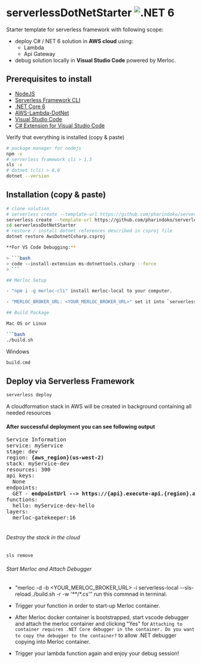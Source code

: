 # serverlessDotNetStarter ![.NET 6](https://github.com/pharindoko/serverlessDotNetStarter/workflows/.NET%20Core/badge.svg?branch=master)

Starter template for serverless framework with following scope:

- deploy C# / NET 6 solution in **AWS cloud** using:
  - Lambda
  - Api Gateway
- debug solution locally in **Visual Studio Code** powered by Merloc.

## Prerequisites to install

- [NodeJS](https://nodejs.org/en/)
- [Serverless Framework CLI](https://serverless.com)
- [.NET Core 6](https://dotnet.microsoft.com/en-us/download/dotnet/6.0)
- [AWS-Lambda-DotNet](https://github.com/aws/aws-lambda-dotnet)
- [Visual Studio Code](https://code.visualstudio.com/)
- [C# Extension for Visual Studio Code](https://marketplace.visualstudio.com/items?itemName=ms-vscode.csharp)

Verify that everything is installed (copy & paste)

```bash
# package manager for nodejs
npm -v
# serverless framework cli > 1.5
sls -v
# dotnet (cli) > 6.0
dotnet --version
```

## Installation (copy & paste)

```bash
# clone solution
# serverless create --template-url https://github.com/pharindoko/serverlessDotNetStarter --path {SERVICE_NAME}
serverless create --template-url https://github.com/pharindoko/serverlessDotNetStarter --path serverlessDotnetstarter
cd serverlessDotNetStarter
# restore / install dotnet references described in csproj file
dotnet restore AwsDotnetCsharp.csproj

**For VS Code Debugging:**

> ```bash
> code --install-extension ms-dotnettools.csharp --force
> ```

## Merloc Setup

- "npm i -g merloc-cli" install merloc-local to your computer.

- "MERLOC_BROKER_URL: <YOUR_MERLOC_BROKER_URL>" set it into `serverless.yml`.

## Build Package

Mac OS or Linux

```bash
./build.sh
```

Windows

```bash
build.cmd
```

## Deploy via Serverless Framework

```bash
serverless deploy
```

A cloudformation stack in AWS will be created in background containing all needed resources

#### After successful deployment you can see following output

<pre>
Service Information
service: myService
stage: dev
region: <b>{aws_region}(us-west-2)</b>
stack: myService-dev
resources: 300
api keys:
  None
endpoints:
  GET - <b>endpointUrl --> https://{api}.execute-api.{region}.amazonaws.com/dev/hello</b>
functions:
  hello: myService-dev-hello
layers:
  merloc-gatekeeper:16

</pre>

###### Destroy the stack in the cloud

```bash
sls remove
```

###### Start Merloc and Attach Debugger

- "merloc -d -b <YOUR_MERLOC_BROKER_URL> -i serverless-local --sls-reload ./build.sh -r -w '**/*.cs'" run this commnad in terminal.

- Trigger your function in order to start-up Merloc container.

- After Merloc docker container is bootstrapped, start vscode debugger and attach the merloc container and clicking "Yes" for `Attaching to container requires .NET Core debugger in the container. Do you want to copy the debugger to the container?` to allow .NET debugger copying into Merloc container.

- Trigger your lambda function again and enjoy your debug session!